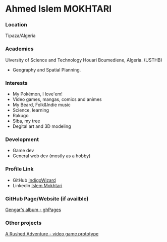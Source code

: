 # Ahmed Islem MOKHTARI

### Location
Tipaza/Algeria

### Academics
Uiversity of Science and Technology Houari Boumediene, Algeria. (USTHB)
- Geography and Spatial Planning.

### Interests
- My Pokémon, I love'em!
- Video games, mangas, comics and animes
- My Beard, Folk&Indie music
- Science, learning
- Rakugo
- Siba, my tree
- Degital art and 3D modeling

### Development
- Game dev
- General web dev (mostly as a hobby)

### Profile Link
- GitHub [IndigoWizard](https://github.com/IndigoWizard)
- Linkedin [Islem Mokhtari](https://www.linkedin.com/in/islem-mokhtari-168a07160/)

### GitHub Page/Website (if availble)
[Gengar's album - ghPages](https://indigowizard.github.io/gTest/)

### Other projects
[A Rushed Adventure - video game prototype](https://quetzalwing.itch.io/rushed-adventure)
